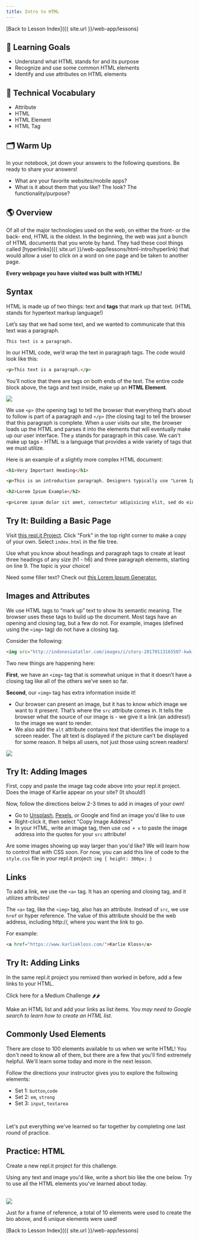 ```yaml
---
title: Intro to HTML
---
```


[Back to Lesson Index]({{ site.url }}/web-app/lessons)

## 🎯 Learning Goals

* Understand what HTML stands for and its purpose
* Recognize and use some common HTML elements
* Identify and use attributes on HTML elements

## 📗 Technical Vocabulary

- Attribute
- HTML
- HTML Element
- HTML Tag

## 🗂 Warm Up

In your notebook, jot down your answers to the following questions. Be ready to share your answers!
- What are your favorite websites/mobile apps?
- What is it about them that you like? The look? The functionality/purpose?

## 🌎 Overview

Of all of the major technologies used on the web, on either the front- or the back- end, HTML is the oldest. In the beginning, the web was just a bunch of HTML documents that you wrote by hand. They had these cool things called [hyperlinks]({{ site.url }}/web-app/lessons/html-intro/hyperlink) that would allow a user to click on a word on one page and be taken to another page.

**Every webpage you have visited was built with HTML!**

## Syntax

HTML is made up of two things: text and **tags** that mark up that text. (HTML stands for hypertext markup language!)

Let’s say that we had some text, and we wanted to communicate that this text was a paragraph.

```
This text is a paragraph.
```

In our HTML code, we’d wrap the text in paragraph tags. The code would look like this:

```html
<p>This text is a paragraph.</p>
```

You’ll notice that there are tags on both ends of the text. The entire code block above, the tags and text inside, make up an **HTML Element**.

<img class="html-tags-detail" src="./assets/html-tags-detail-how-to.jpg">

We use `<p>` (the opening tag) to tell the browser that everything that’s about to follow is part of a paragraph and `</p>` (the closing tag) to tell the browser that this paragraph is complete. When a user visits our site, the browser loads up the HTML and parses it into the elements that will eventually make up our user interface. The `p` stands for paragraph in this case. We can't make up tags - HTML is a language that provides a wide variety of tags that we must utilize.

Here is an example of a slightly more complex HTML document:

```html
<h1>Very Important Heading</h1>

<p>This is an introduction paragraph. Designers typically use "Lorem Ipsum" to fill out space in their designs while they wait for the real content. Lorem Ipsum looks kind of like Latin, but it's actually completely bogus. The nice part is that it has roughly the same distribution of word sizes as English.</p>

<h2>Lorem Ipsum Example</h2>

<p>Lorem ipsum dolor sit amet, consectetur adipisicing elit, sed do eiusmod tempor incididunt ut labore et dolore magna aliqua. Ut enim ad minim veniam, quis nostrud exercitation ullamco laboris nisi ut aliquip ex ea commodo consequat. Duis aute irure dolor in reprehenderit in voluptate velit esse cillum dolore eu fugiat nulla pariatur. Excepteur sint occaecat cupidatat non proident, sunt in culpa qui officia deserunt mollit anim id est laborum.</p>
```

<div class="try-it">
  <h2>Try It: Building a Basic Page</h2>
  <p>Visit <a target="blank" href="https://repl.it/@kodewithklossy/try-it-building-a-basic-page">this repl.it Project</a>. Click "Fork" in the top right corner to make a copy of your own. Select <code class="try-it-code">index.html</code> in the file tree.</p>
  <p>Use what you know about headings and paragraph tags to create at least three headings of any size (h1 - h6) and three paragraph elements, starting on line 9. The topic is your choice!</p>
  <p>Need some filler text? Check out <a target="blank" href="https://loremipsum.io/ultimate-list-of-lorem-ipsum-generators/">this Lorem Ipsum Generator.</a></p>
</div>

## Images and Attributes

We use HTML tags to “mark up” text to show its semantic meaning. The browser uses these tags to build up the document. Most tags have an opening and closing tag, but a few do not. For example, images (defined using the `<img>` tag) do not have a closing tag.

Consider the following:

```html
<img src="http://indonesiatatler.com/images/i/story-20170113165507-kwk-hero-image-670x447_resized_670x447.jpg" alt="Karlie Kloss kicking off a Kode with Klossy camp">
```

Two new things are happening here:

**First**, we have an `<img>` tag that is somewhat unique in that it doesn’t have a closing tag like all of the others we’ve seen so far.

**Second**, our `<img>` tag has extra information inside it!

- Our browser can present an image, but it has to know _which_ image we want to it present. That’s where the `src` attribute comes in. It tells the browser what the source of our image is - we give it a link (an address!) to the image we want to render.
- We also add the `alt` attribute contains text that identifies the image to a screen reader. The alt text is displayed if the picture can’t be displayed for some reason. It helps all users, not just those using screen readers!

<img class="img-tag-anatomy" src="./assets/img-tag-anatomy.png">

<div class="try-it">
  <h2>Try It: Adding Images</h2>
  <p>First, copy and paste the image tag code above into your repl.it project. Does the image of Karlie appear on your site? (It should!)</p>
  <p>Now, follow the directions below 2-3 times to add in images of your own!</p>
  <ul>
    <li>Go to <a target="blank" href="https://unsplash.com/">Unsplash</a>, <a target="blank" href="https://www.pexels.com/">Pexels</a>, or Google and find an image you'd like to use</li>
    <li>Right-click it, then select "Copy Image Address"</li>
    <li>In your HTML, write an image tag, then use <code class="try-it-code">cmd + v</code> to paste the image address into the quotes for your <code class="try-it-code">src</code> attribute!</li>
  </ul>
  <p>Are some images showing up way larger than you'd like? We will learn how to control that with CSS soon. For now, you can add this line of code to the <code class="try-it-code">style.css</code> file in your repl.it project: <code class="try-it-code">img { height: 300px; } </code></p>
</div>

## Links

To add a link, we use the `<a>` tag. It has an opening and closing tag, and it utilizes attributes!

The `<a>` tag, like the `<img>` tag, also has an attribute. Instead of `src`, we use `href` or hyper reference. The value of this attribute should be the web address, including http://, where you want the link to go.

For example:

```html
<a href="https://www.karliekloss.com/">Karlie Kloss</a>
```

<div class="try-it">
  <h2>Try It: Adding Links</h2>
  <p>In the same repl.it project you remixed then worked in before, add a few links to your HTML.</p>

  <div class="challenge-container medium-heat">
    <p class="spicy-click">Click here for a Medium Challenge 🌶🌶</p>
    <div class="spicy-toggle">
      <p>Make an HTML list and add your links as list items. <em>You may need to Google search to learn how to create an HTML list.</em></p>
    </div>
  </div>

</div>

## Commonly Used Elements

There are close to 100 elements available to us when we write HTML! You don't need to know all of them, but there are a few that you'll find extremely helpful. We'll learn some today and more in the next lesson.

Follow the directions your instructor gives you to explore the following elements:

- Set 1: `button`,`code`
- Set 2: `em`, `strong`
- Set 3: `input`, `textarea`

<br>

Let's put everything we've learned so far together by completing one last round of practice.

<div class="practice">
  <h2>Practice: HTML</h2>
  <p>Create a new repl.it project for this challenge.</p>
  <p>Using any text and image you'd like, write a short bio like the one below. Try to use all the HTML elements you've learned about today.</p>
  <br>
  <img src="./assets/shantell-martin.png">
  <p>Just for a frame of reference, a total of 10 elements were used to create the bio above, and 6 unique elements were used!</p>
</div>

[Back to Lesson Index]({{ site.url }}/web-app/lessons)
